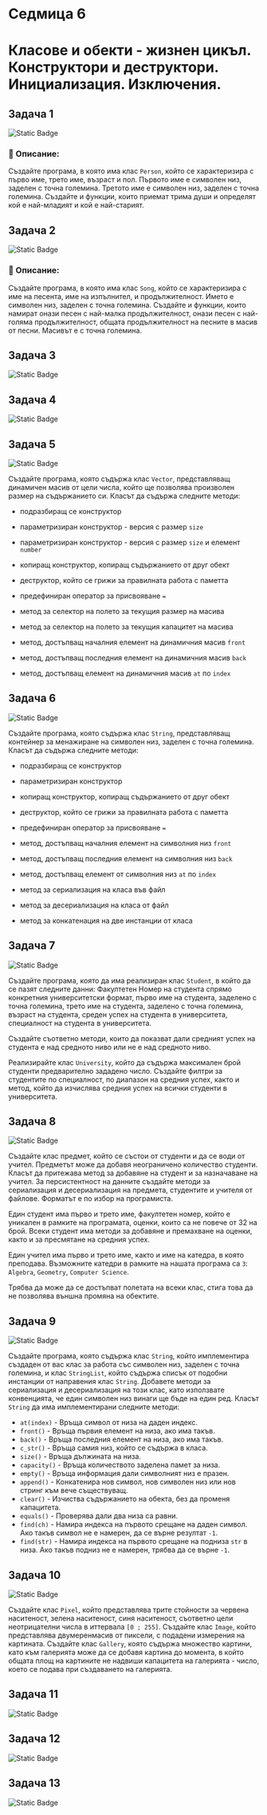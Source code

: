 # Седмица 6
# Класове и обекти - жизнен цикъл. Конструктори и деструктори. Инициализация. Изключения.



## Задача 1

![Static Badge](https://img.shields.io/badge/easy-green)

### 📖 Описание:

Създайте програма, в която има клас `Person`, който се характеризира с първо име, трето име, възраст и пол. Първото име е символен низ, заделен с точна големина. Третото име е символен низ, заделен с точна големина. Създайте и функции, които приемат трима души и определят кой е най-младият и кой е най-старият.


## Задача 2

![Static Badge](https://img.shields.io/badge/easy-green)

### 📖 Описание:

Създайте програма, в която има клас `Song`, който се характеризира с име на песента, име на изпълнител, и продължителност. Името е символен низ, заделен с точна големина. Създайте и функции, които намират онази песен с най-малка продължителност, онази песен с най-голяма продължителност, общата продължителност на песните в масив от песни. Масивът е с точна големина.


## Задача 3

![Static Badge](https://img.shields.io/badge/easy-green)


## Задача 4

![Static Badge](https://img.shields.io/badge/easy-green)


## Задача 5

![Static Badge](https://img.shields.io/badge/medium-yellow)

Създайте програма, която съдържа клас `Vector`, представляващ динамичен масив от цели числа, който ще позволява произволен размер на съдържанието си. Класът да съдържа следните методи:

* подразбиращ се конструктор
* параметризиран конструктор - версия с размер `size`
* параметризиран конструктор - версия с размер `size` и елемент `number`
* копиращ конструктор, копиращ съдържанието от друг обект
* деструктор, който се грижи за правилната работа с паметта
* предефиниран оператор за присвояване `=`

* метод за селектор на полето за текущия размер на масива
* метод за селектор на полето за текущия капацитет на масива
* метод, достъпващ началния елемент на динамичния масив `front`
* метод, достъпващ последния елемент на динамичния масив `back`
* метод, достъпващ елемент на динамичния масив `at` по `index`


## Задача 6

![Static Badge](https://img.shields.io/badge/meidum-yellow)

Създайте програма, която съдържа клас `String`, представляващ контейнер за менажиране на символен низ, заделен с точна големина. Класът да съдържа следните методи:

* подразбиращ се конструктор
* параметризиран конструктор
* копиращ конструктор, копиращ съдържанието от друг обект
* деструктор, който се грижи за правилната работа с паметта
* предефиниран оператор за присвояване `=`

* метод, достъпващ началния елемент на символния низ `front`
* метод, достъпващ последния елемент на символния низ `back`
* метод, достъпващ елемент от символния низ `at` по `index`

* метод за сериализация на класа във файл
* метод за десериализация на класа от файл

* метод за конкатенация на две инстанции от класа



## Задача 7

![Static Badge](https://img.shields.io/badge/medium-yellow)

Създайте програма, която да има реализиран клас `Student`, в който да се пазят следните данни: Факултетен Номер на студента спрямо конкретния университетски формат, първо име на студента, заделено с точна големина, трето име на студента, заделено с точна големина, възраст на студента, среден успех на студента в университета, специалност на студента в университета.

Създайте съответно методи, които да показват дали средният успех на студента е над средното ниво или не е над средното ниво.

Реализирайте клас `University`, който да съдържа максимален брой студенти предварително зададено число. Създайте филтри за студентите по специалност, по диапазон на средния успех, както и метод, който да изчислява средния успех на всички студенти в университета.


## Задача 8

![Static Badge](https://img.shields.io/badge/medium-yellow)

Създайте клас предмет, който се състои от студенти и да се води от учител. Предметът може да добавя неограничено количество студенти. Класът да притежава метод за добавяне на студент и за назначаване на учител. За персистентност на данните създайте методи за сериализация и десериализация на предмета, студентите и учителя от файлове. Форматът е по избор на програмиста.

Един студент има първо и трето име, факултетен номер, който е уникален в рамките на програмата, оценки, които са не повече от 32 на брой. Всеки студент има методи за добавяне и премахване на оценки, както и за пресмятане на средния успех.

Един учител има първо и трето име, както и име на катедра, в която преподава. Възможните катедри в рамките на нашата програма са `3`: `Algebra`, `Geometry`, `Computer Science`.

Трябва да може да се достъпват полетата на всеки клас, стига това да не позволява външна промяна на обектите.


## Задача 9

![Static Badge](https://img.shields.io/badge/hard-red)

Създайте програма, която съдържа клас `String`, който имплементира създаден от вас клас за работа със символен низ, заделен с точна големина, и клас `StringList`, който съдържа списък от подобни инстанции от направения клас `String`. Добавете методи за сериализация и десериализация на този клас, като използвате конвенцията, че един символен низ винаги ще бъде на един ред. Класът `String` да има имплементирани следните методи:

* `at(index)` - Връща символ от низа на даден индекс.
* `front()` - Връща първия елемент на низа, ако има такъв.
* `back()` - Връща последния елемент на низа, ако има такъв.
* `c_str()` - Връща самия низ, който се съдържа в класа.
* `size()` - Връща дължината на низа.
* `capacity()` - Връща количеството заделена памет за низа.
* `empty()` - Връща информация дали символният низ е празен.
* `append()` - Конкатенира нов символ, нов символен низ или нов стринг към вече съществуващ.
* `clear()` - Изчиства съдържанието на обекта, без да променя капацитета.
* `equals()` - Проверява дали два низа са равни.
* `find(ch)` - Намира индекса на първото срещане на даден символ. Ако такъв символ не е намерен, да се върне резултат `-1`.
* `find(str)` - Намира индекса на първото срещане на подниза `str` в низа. Ако такъв подниз не е намерен, трябва да се върне `-1`.


## Задача 10

![Static Badge](https://img.shields.io/badge/hard-red)

Създайте клас `Pixel`, който представлява трите стойности за червена наситеност, зелена наситеност, синя наситеност, съответно цели неотрицателни числа в иттервала `[0 ; 255]`. Създайте клас `Image`, който представлява двумеренмасив от пиксели, с подадени измерения на картината. Създайте клас `Gallery`, която съдържа множество картини, като към галерията може да се добавя картина до момента, в който общата площ на картините не надвиши капацитета на галерията - число, което се подава при създаването на галерията.


## Задача 11

![Static Badge](https://img.shields.io/badge/hard-red)


## Задача 12

![Static Badge](https://img.shields.io/badge/hard-red)


## Задача 13

![Static Badge](https://img.shields.io/badge/impossible-black)

